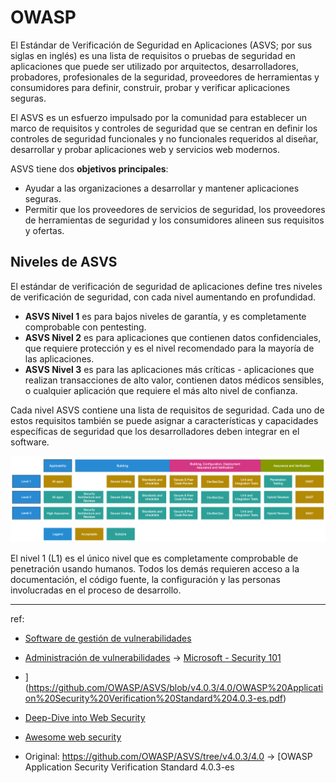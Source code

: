 # OWASP

El Estándar de Verificación de Seguridad en Aplicaciones (ASVS; por sus siglas en inglés) es una lista de requisitos o pruebas de seguridad en aplicaciones que puede ser utilizado por arquitectos, desarrolladores, probadores, profesionales de la seguridad, proveedores de herramientas y consumidores para definir, construir, probar y verificar aplicaciones seguras.

El ASVS es un esfuerzo impulsado por la comunidad para establecer un marco de requisitos y controles de seguridad que se centran en definir los controles de seguridad funcionales y no funcionales requeridos al diseñar, desarrollar y probar aplicaciones web y servicios web modernos.

ASVS tiene dos **objetivos principales**:

- Ayudar a las organizaciones a desarrollar y mantener aplicaciones seguras.
- Permitir que los proveedores de servicios de seguridad, los proveedores de herramientas de seguridad y los consumidores alineen sus requisitos y ofertas.

## Niveles de ASVS
El estándar de verificación de seguridad de aplicaciones define tres niveles de verificación de seguridad, con cada nivel aumentando en profundidad.

- **ASVS Nivel 1** es para bajos niveles de garantía, y es completamente comprobable con pentesting.
- **ASVS Nivel 2** es para aplicaciones que contienen datos confidenciales, que requiere protección y es el nivel recomendado para la mayoría de las aplicaciones.
- **ASVS Nivel 3** es para las aplicaciones más críticas - aplicaciones que realizan transacciones de alto valor, contienen datos médicos sensibles, o cualquier aplicación que requiere el más alto nivel de confianza.

Cada nivel ASVS contiene una lista de requisitos de seguridad. Cada uno de estos requisitos también se puede asignar a características y capacidades específicas de seguridad que los desarrolladores deben integrar en el software.

![ASVS - niveles de verificación de seguridad](./assets/asvs-niveles.png)



El nivel 1 (L1) es el único nivel que es completamente comprobable de penetración usando humanos. Todos los demás requieren acceso a la documentación, el código fuente, la configuración y las personas involucradas en el proceso de desarrollo.



---

ref: 

- [Software de gestión de vulnerabilidades](https://geekflare.com/es/best-vulnerability-management-software/)
- [Administración de vulnerabilidades](https://www.microsoft.com/es-es/security/business/security-101/what-is-vulnerability-management) &rarr; [Microsoft - Security 101](https://www.microsoft.com/es-es/security/business/security-101)

- ](https://github.com/OWASP/ASVS/blob/v4.0.3/4.0/OWASP%20Application%20Security%20Verification%20Standard%204.0.3-es.pdf)

- [Deep-Dive into Web Security](https://www.freecodecamp.org/news/technical-dive-into-owasp/)

- [Awesome web security](https://github.com/qazbnm456/awesome-web-security)

- Original: https://github.com/OWASP/ASVS/tree/v4.0.3/4.0 &rarr; [OWASP Application Security Verification Standard 4.0.3-es
